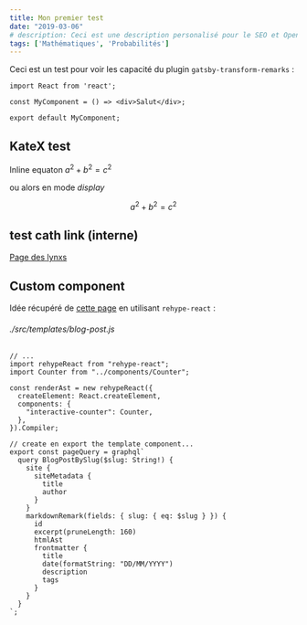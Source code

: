 ```yaml
---
title: Mon premier test
date: "2019-03-06"
# description: Ceci est une description personalisé pour le SEO et Open graph. Plutot que l'excerpt généré automatiquement.
tags: ['Mathématiques', 'Probabilités']
---
```


Ceci est un test pour voir les capacité du plugin `gatsby-transform-remarks` : 

```jsx{3}
import React from 'react';

const MyComponent = () => <div>Salut</div>;

export default MyComponent;
```

## KateX test

Inline equaton $a^2 + b^2 = c^2$

ou alors en mode *display*

$$
a^2 + b^2 = c^2
$$

## test cath link (interne)

[Page des lynxs](/lynx)

## Custom component

Idée récupéré de [cette page](https://using-remark.gatsbyjs.org/custom-components/) en utilisant `rehype-react` :

###### ./src/templates/blog-post.js
```jsx{2,3,5,6,7,8,9,10,24}
// ...
import rehypeReact from "rehype-react";
import Counter from "../components/Counter";

const renderAst = new rehypeReact({
  createElement: React.createElement,
  components: {
    "interactive-counter": Counter,
  },
}).Compiler;

// create en export the template component...
export const pageQuery = graphql`
  query BlogPostBySlug($slug: String!) {
    site {
      siteMetadata {
        title
        author
      }
    }
    markdownRemark(fields: { slug: { eq: $slug } }) {
      id
      excerpt(pruneLength: 160)
      htmlAst
      frontmatter {
        title
        date(formatString: "DD/MM/YYYY")
        description
        tags
      }
    }
  }
`;
```

